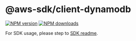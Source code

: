 # @aws-sdk/client-dynamodb

[![NPM version](https://img.shields.io/npm/v/@aws-sdk/client-dynamodb/rc.svg)](https://www.npmjs.com/package/@aws-sdk/client-dynamodb)
[![NPM downloads](https://img.shields.io/npm/dm/@aws-sdk/client-dynamodb.svg)](https://www.npmjs.com/package/@aws-sdk/client-dynamodb)

For SDK usage, please step to [SDK readme](https://github.com/aws/aws-sdk-js-v3).

